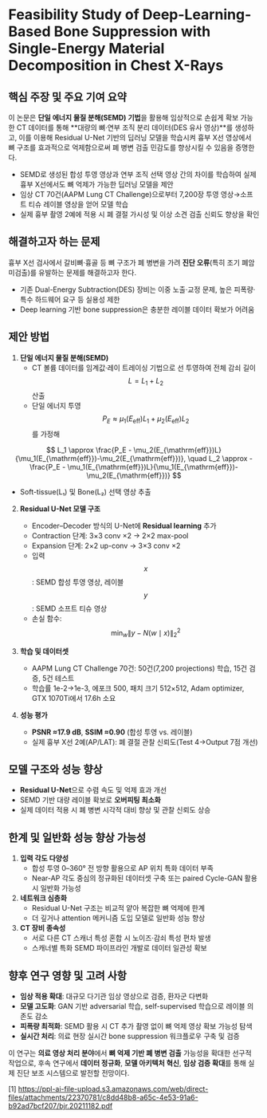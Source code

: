 # Feasibility Study of Deep-Learning-Based Bone Suppression with Single-Energy Material Decomposition in Chest X-Rays

## 핵심 주장 및 주요 기여 요약
이 논문은 **단일 에너지 물질 분해(SEMD) 기법**을 활용해 임상적으로 손쉽게 확보 가능한 CT 데이터를 통해 **대량의 뼈·연부 조직 분리 데이터(DES 유사 영상)**를 생성하고, 이를 이용해 Residual U-Net 기반의 딥러닝 모델을 학습시켜 흉부 X선 영상에서 뼈 구조를 효과적으로 억제함으로써 폐 병변 검출 민감도를 향상시킬 수 있음을 증명한다.

- SEMD로 생성된 합성 투영 영상과 연부 조직 선택 영상 간의 차이를 학습하여 실제 흉부 X선에서도 뼈 억제가 가능한 딥러닝 모델을 제안
- 임상 CT 70건(AAPM Lung CT Challenge)으로부터 7,200장 투영 영상→소프트 티슈 레이블 영상을 얻어 모델 학습
- 실제 흉부 촬영 2예에 적용 시 폐 결절 가시성 및 이상 소견 검출 신뢰도 향상을 확인

## 해결하고자 하는 문제
흉부 X선 검사에서 갈비뼈·흉골 등 뼈 구조가 폐 병변을 가려 **진단 오류**(특히 조기 폐암 미검출)를 유발하는 문제를 해결하고자 한다.  
- 기존 Dual-Energy Subtraction(DES) 장비는 이중 노출·교정 문제, 높은 피폭량·특수 하드웨어 요구 등 실용성 제한  
- Deep learning 기반 bone suppression은 충분한 레이블 데이터 확보가 어려움  

## 제안 방법
1. **단일 에너지 물질 분해(SEMD)**  
   - CT 볼륨 데이터를 임계값·레이 트레이싱 기법으로 선 투영하여 전체 감쇠 길이 $$L=L_1+L_2$$ 산출  
   - 단일 에너지 투영 $$P_E\approx \mu_1(E_{\mathrm{eff}})L_1 + \mu_2(E_{\mathrm{eff}})L_2$$를 가정해  
  
$$
       L_1 \approx \frac{P_E - \mu_2(E_{\mathrm{eff}})L}{\mu_1(E_{\mathrm{eff}})-\mu_2(E_{\mathrm{eff}})}, 
       \quad
       L_2 \approx -\frac{P_E - \mu_1(E_{\mathrm{eff}})L}{\mu_1(E_{\mathrm{eff}})-\mu_2(E_{\mathrm{eff}})}
     $$  
   
- Soft-tissue(L₁) 및 Bone(L₂) 선택 영상 추출  

2. **Residual U-Net 모델 구조**  
   - Encoder–Decoder 방식의 U-Net에 **Residual learning** 추가  
   - Contraction 단계: 3×3 conv ×2 → 2×2 max-pool  
   - Expansion 단계: 2×2 up-conv → 3×3 conv ×2  
   - 입력 $$x$$: SEMD 합성 투영 영상, 레이블 $$y$$: SEMD 소프트 티슈 영상  
   - 손실 함수: $$\min_w \|y - N(w\mid x)\|_2^2 $$  

3. **학습 및 데이터셋**  
   - AAPM Lung CT Challenge 70건: 50건(7,200 projections) 학습, 15건 검증, 5건 테스트  
   - 학습률 1e-2→1e-3, 에포크 500, 패치 크기 512×512, Adam optimizer, GTX 1070Ti에서 17.6h 소요  

4. **성능 평가**  
   - **PSNR ≈17.9 dB**, **SSIM ≈0.90** (합성 투영 vs. 레이블)  
   - 실제 흉부 X선 2예(AP/LAT): 폐 결절 관찰 신뢰도(Test 4→Output 7점 개선)  

## 모델 구조와 성능 향상
- **Residual U-Net**으로 수렴 속도 및 억제 효과 개선  
- SEMD 기반 대량 레이블 확보로 **오버피팅 최소화**  
- 실제 데이터 적용 시 폐 병변 시각적 대비 향상 및 관찰 신뢰도 상승  

## 한계 및 일반화 성능 향상 가능성
1. **입력 각도 다양성**  
   - 합성 투영 0–360° 전 방향 활용으로 AP 위치 특화 데이터 부족  
   - Near-AP 각도 중심의 정규화된 데이터셋 구축 또는 paired Cycle-GAN 활용 시 일반화 가능성  
2. **네트워크 심층화**  
   - Residual U-Net 구조는 비교적 얕아 복잡한 뼈 억제에 한계  
   - 더 깊거나 attention 메커니즘 도입 모델로 일반화 성능 향상  
3. **CT 장비 종속성**  
   - 서로 다른 CT 스캐너 특성 혼합 시 노이즈·감쇠 특성 편차 발생  
   - 스캐너별 특화 SEMD 파이프라인 개발로 데이터 일관성 확보  

## 향후 연구 영향 및 고려 사항
- **임상 적용 확대**: 대규모 다기관 임상 영상으로 검증, 환자군 다변화  
- **모델 고도화**: GAN 기반 adversarial 학습, self-supervised 학습으로 레이블 의존도 감소  
- **피폭량 최적화**: SEMD 활용 시 CT 추가 촬영 없이 뼈 억제 영상 확보 가능성 탐색  
- **실시간 처리**: 의료 현장 실시간 bone suppression 워크플로우 구축 및 검증  

이 연구는 **의료 영상 처리 분야**에서 **뼈 억제 기반 폐 병변 검출** 가능성을 확대한 선구적 작업으로, 후속 연구에서 **데이터 정규화**, **모델 아키텍처 혁신**, **임상 검증 확대**를 통해 실제 진단 보조 시스템으로 발전할 전망이다.

[1] https://ppl-ai-file-upload.s3.amazonaws.com/web/direct-files/attachments/22370781/c8dd48b8-a65c-4e53-91a6-b92ad7bcf207/bjr.20211182.pdf
